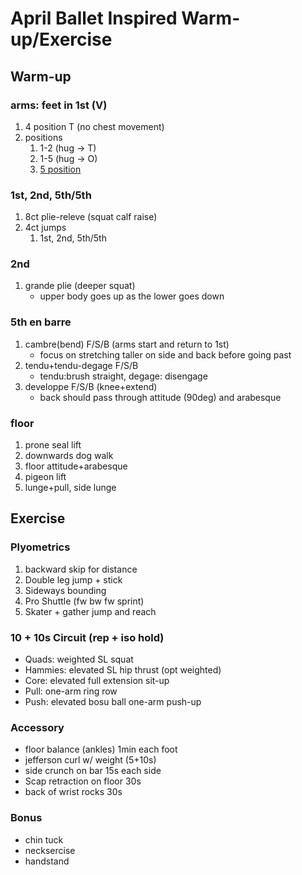 # April Ballet Inspired Warm-up/Exercise
## Warm-up
### arms: feet in 1st (V)
1. 4 position T (no chest movement)
1. positions
    1. 1-2 (hug -> T)
    1. 1-5 (hug -> O)
    1. [5 position](https://www.youtube.com/watch?v=dAKfOX0xoLs)
### 1st, 2nd, 5th/5th
1. 8ct plie-releve (squat calf raise)
1. 4ct jumps
    1. 1st, 2nd, 5th/5th
### 2nd
1. grande plie (deeper squat)
    - upper body goes up as the lower goes down
### 5th en barre
1. cambre(bend) F/S/B (arms start and return to 1st)
    - focus on stretching taller on side and back before going past
1. tendu+tendu-degage F/S/B 
    - tendu:brush straight, degage: disengage
1. developpe F/S/B (knee+extend)
    - back should pass through attitude (90deg) and arabesque
### floor
1. prone seal lift
1. downwards dog walk
1. floor attitude+arabesque
1. pigeon lift
1. lunge+pull, side lunge


## Exercise
### Plyometrics
1. backward skip for distance
2. Double leg jump + stick
3. Sideways bounding
4. Pro Shuttle (fw bw fw sprint)
5. Skater + gather jump and reach

### 10 + 10s Circuit (rep + iso hold)
- Quads: weighted SL squat
- Hammies: elevated SL hip thrust (opt weighted)
- Core: elevated full extension sit-up 
- Pull: one-arm ring row
- Push: elevated bosu ball one-arm push-up

### Accessory
- floor balance (ankles) 1min each foot
- jefferson curl w/ weight (5+10s)
- side crunch on bar 15s each side
- Scap retraction on floor 30s
- back of wrist rocks 30s
### Bonus
- chin tuck
- necksercise 
- handstand



